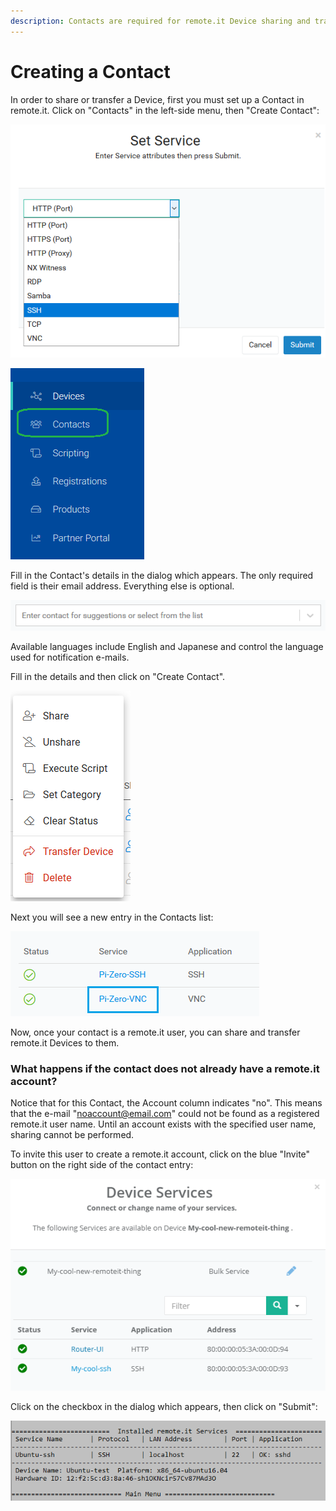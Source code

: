 ```yaml
---
description: Contacts are required for remote.it Device sharing and transfer.
---
```


# Creating a Contact

In order to share or transfer a Device, first you must set up a Contact in remote.it. Click on "Contacts" in the left-side menu, then "Create Contact":

![](../../.gitbook/assets/image%20%28390%29.png)

![](../../.gitbook/assets/image%20%28456%29.png)

Fill in the Contact's details in the dialog which appears.  The only required field is their email address. Everything else is optional.

![](../../.gitbook/assets/image%20%28126%29.png)

Available languages include English and Japanese and control the language used for notification e-mails.

Fill in the details and then click on "Create Contact".  

![](../../.gitbook/assets/image%20%28247%29.png)

Next you will see a new entry in the Contacts list:

![](../../.gitbook/assets/image%20%28109%29.png)

Now, once your contact is a remote.it user, you can share and transfer remote.it Devices to them.

### What happens if the contact does not already have a remote.it account?

Notice that for this Contact, the Account column indicates "no".  This means that the e-mail "noaccount@email.com" could not be found as a registered remote.it user name.  Until an account exists with the specified user name, sharing cannot be performed.

To invite this user to create a remote.it account, click on the blue "Invite" button on the right side of the contact entry:

![](../../.gitbook/assets/image%20%2890%29.png)

Click on the checkbox in the dialog which appears, then click on "Submit":

![](../../.gitbook/assets/image%20%2823%29.png)

